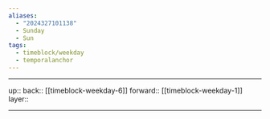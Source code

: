 ```yaml
---
aliases:
  - "2024327101138"
  - Sunday
  - Sun
tags:
  - timeblock/weekday
  - temporalanchor
---
```




***

up:: 
back:: [[timeblock-weekday-6]]
forward:: [[timeblock-weekday-1]]
layer:: 

***
